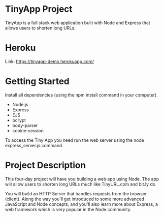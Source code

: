 # TinyApp Project

TinyApp is a full stack web application built with Node and Express that allows users to shorten long URLs.


# Heroku

Link: https://tinyapp-demo.herokuapp.com/


# Getting Started

Install all dependencies (using the npm install command in your computer).

- Node.js
- Express
- EJS
- bcrypt
- body-parser
- cookie-session

To access the Tiny App you need run the web server using the node express_server.js command.




# Project Description

This four-day project will have you building a web app using Node. The app will allow users to shorten long URLs much like TinyURL.com and bit.ly do.

You will build an HTTP Server that handles requests from the browser (client). Along the way you'll get introduced to some more advanced JavaScript and Node concepts, and you'll also learn more about Express, a web framework which is very popular in the Node community.